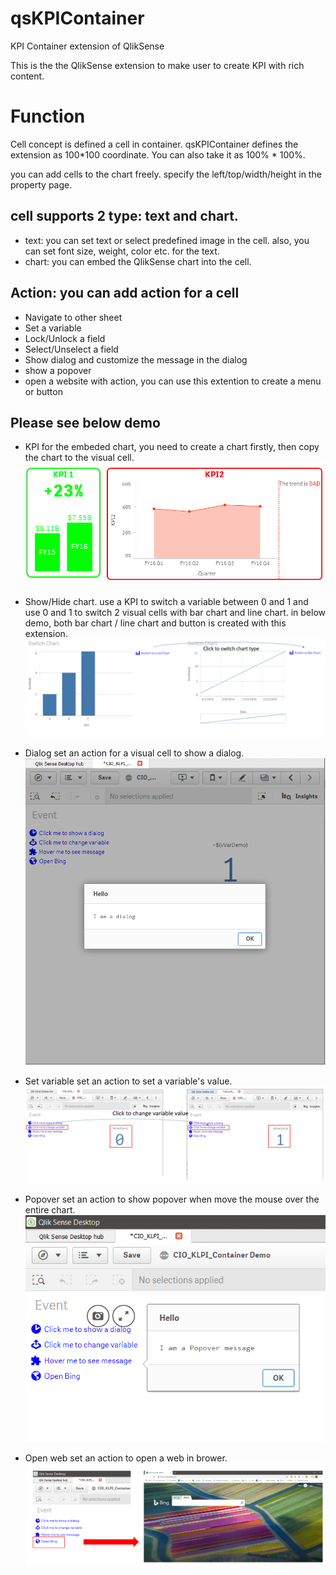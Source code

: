 # qsKPIContainer
KPI Container extension of QlikSense

This is the the QlikSense extension to make user to create KPI with rich content.

# Function
Cell concept is defined a cell in container\. qsKPIContainer defines the extension as 100*100 coordinate\. You can also take it as 100% \* 100%\.

you can add cells to the chart freely\. 
specify the left/top/width/height in the property page\. 
## cell supports 2 type: text and chart\.
* text: you can set text or select predefined image in the cell\. also, you can set font size, weight, color etc\. for the text\.
* chart: you can embed the QlikSense chart into the cell\.
## Action: you can add action for a cell
* Navigate to other sheet
*  Set a variable
*  Lock/Unlock a field
*  Select/Unselect a field
*  Show dialog and customize the message in the dialog
*  show a popover
*  open a website
with action, you can use this extention to create a menu or button
   

## Please see below demo

* KPI
  for the embeded chart, you need to create a chart firstly, then copy the chart to the visual cell.
![KPI](https://github.com/manan5035/qsKPIContainer/blob/master/sample/KPIDemo.png)

* Show/Hide chart.
  use a KPI to switch a variable between 0 and 1 and use 0 and 1 to switch 2 visual cells with bar chart and line chart. in below demo, both bar chart / line chart and button is created with this extension.
 ![showhidechart](https://github.com/manan5035/qsKPIContainer/blob/master/sample/showhidechart.png)
 
* Dialog
  set an action for a visual cell to show a dialog.
  ![dialog](https://github.com/manan5035/qsKPIContainer/blob/master/sample/dialog.png)
  
* Set variable
  set an action to set a variable's value.
  ![setvariable](https://github.com/manan5035/qsKPIContainer/blob/master/sample/setvariable.png)
  
* Popover
  set an action to show popover when move the mouse over the entire chart.
  ![popover](https://github.com/manan5035/qsKPIContainer/blob/master/sample/popover.png)
  
* Open web
  set an action to open a web in brower.
  ![openweb](https://github.com/manan5035/qsKPIContainer/blob/master/sample/openweb.png)
